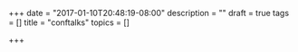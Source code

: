 +++
date = "2017-01-10T20:48:19-08:00"
description = ""
draft = true
tags = []
title = "conftalks"
topics = []

+++

